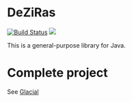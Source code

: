 # DeZiRas

[![Build Status](https://travis-ci.org/deziras/deziras.svg?branch=master)](https://travis-ci.org/deziras/deziras)
[![](https://jitpack.io/v/deziras/deziras.svg)](https://jitpack.io/#deziras/deziras)

This is a general-purpose library for Java.

# Complete project

See [Glacial](http://glacial.tech/)

